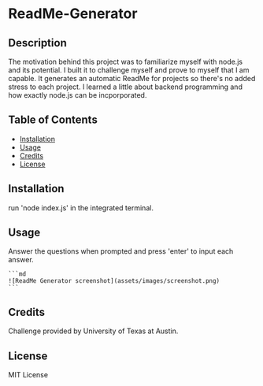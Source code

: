# ReadMe-Generator

## Description
The motivation behind this project was to familiarize myself with node.js and its potential. I built it to challenge myself and prove to myself that I am capable. It generates an automatic ReadMe for projects so there's no added stress to each project. I learned a little about backend programming and how exactly node.js can be incporporated.

## Table of Contents

- [Installation](#installation)
- [Usage](#usage)
- [Credits](#credits)
- [License](#license)

## Installation

run 'node index.js' in the integrated terminal.

## Usage
Answer the questions when prompted and press 'enter' to input each answer.

    ```md
    ![ReadMe Generator screenshot](assets/images/screenshot.png)
    ```

## Credits

Challenge provided by University of Texas at Austin.

## License

MIT License
